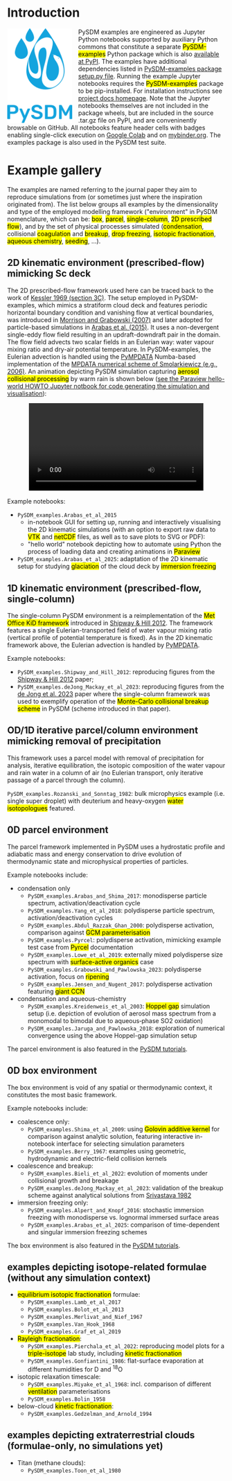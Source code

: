 # Introduction

<img align="left" src="https://raw.githubusercontent.com/open-atmos/PySDM/main/docs/logos/pysdm_logo.svg" width=150 height=219 alt="pysdm logo" style="padding-right:1em">

PySDM examples are engineered as Jupyter Python notebooks supported by auxiliary Python commons
  that constitute a separate <mark>PySDM-examples</mark> Python package which is also
  <a href="https://pypi.org/p/PySDM-examples">available at PyPI</a>.
The examples have additional dependencies listed in
  <a href="https://github.com/open-atmos/PySDM/blob/main/examples/setup.py">PySDM-examples package setup.py file</a>.
Running the example Jupyter notebooks requires the <mark>PySDM-examples</mark> package to be pip-installed.
For installation instructions see [project docs homepage](https://open-atmos.github.io/PySDM).
Note that the Jupyter notebooks themselves are not included in the package wheels, but are included
  in the source .tar.gz file on PyPI, and are conveninently browsable on GitHub.
All notebooks feature header cells with badges enabling single-click execution on
  <a href="https://colab.research.google.com/">Google Colab</a> and on
  <a href="https://mybinder.org/">mybinder.org</a>.
The examples package is also used in the PySDM test suite.

# Example gallery

The examples are named referring to the journal paper they aim to reproduce simulations from
(or sometimes just where the inspiration originated from).
The list below groups all examples by the dimensionality and type of the employed modelling framework
("environment" in PySDM nomenclature, which can be: <mark>box</mark>, <mark>parcel</mark>,
<mark>single-column</mark>, <mark>2D prescribed flow</mark>), and by the set of physical processes simulated
(<mark>condensation</mark>, collisional <mark>coagulation</mark> and <mark>breakup</mark>,
<mark>drop freezing</mark>, <mark>isotopic fractionation</mark>, <mark>aqueous chemistry</mark>,
<mark>seeding</mark>, ...).

## 2D kinematic environment (prescribed-flow) mimicking Sc deck

The 2D prescribed-flow framework used here can be traced back to the work of
  <a href="https://doi.org/10.1007/978-1-935704-36-2_1">Kessler 1969 (section 3C)</a>.
  The setup employed in PySDM-examples, which mimics a stratiform cloud deck and features periodic horizontal boundary condition
    and vanishing flow at vertical boundaries, was introduced in <a href="https://doi.org/10.1175/JAS3980">Morrison and Grabowski (2007)</a>
    and later adopted for particle-based simulations in <a href="https://doi.org/10.5194/gmd-8-1677-2015">Arabas et al. (2015)</a>.
  It uses a non-devergent single-eddy flow field resulting in an updraft-downdraft pair in the domain.
  The flow field advects two scalar fields in an Eulerian way: water vapour mixing ratio
    and dry-air potential temperature.
  In PySDM-examples, the Eulerian advection is handled using the <a href="https://doi.org/10.21105/joss.03896">PyMPDATA</a> Numba-based
    implementation of the <a href="https://doi.org/10.1002/fld.1071">MPDATA numerical scheme of Smolarkiewicz (e.g., 2006)</a>.
  An animation depicting PySDM simulation capturing <mark>aerosol collisional processing</mark> by warm rain is shown below
  (<a href="https://github.com/open-atmos/PySDM/blob/main/examples/PySDM_examples/_HOWTOs/paraview_hello_world.ipynb">see
  the Paraview hello-world HOWTO Jupyter notbook for code generating the simulation and visualisation</a>):
<center>
<video controls style="width:80%">
  <source src="https://github.com/open-atmos/PySDM/releases/download/tip/docs_intro_animation_ubuntu-24.04.mp4" type="video/mp4">
  Your browser does not support the video tag.
</video>
</center>

Example notebooks:
- `PySDM_examples.Arabas_et_al_2015`
  - in-notebook GUI for setting up, running and interactively visualising the 2D kinematic simulations (with an option to export raw data to <mark>VTK</mark> and <mark>netCDF</mark> files, as well as to save plots to SVG or PDF):
  - "hello world" notebook depicting how to automate using Python the process of loading data and creating animations in <mark>Paraview</mark>
- `PySDM_examples.Arabas_et_al_2025`: adaptation of the 2D kinematic setup for studying <mark>glaciation</mark> of the cloud deck by <mark>immersion freezing</mark>

## 1D kinematic environment (prescribed-flow, single-column)

The single-column PySDM environment is a reimplementation of the <mark>Met Office KiD framework</mark>
  introduced in <a href="https://doi.org/10.1002/qj.1913">Shipway & Hill 2012</a>.
The framework features a single Eulerian-transported field of water vapour mixing ratio
  (vertical profile of potential temperature is fixed).
As in the 2D kinematic framework above, the Eulerian advection is handled by
  <a href="https://open-atmos.github.io/PyMPDATA/">PyMPDATA</a>.

Example notebooks:
- `PySDM_examples.Shipway_and_Hill_2012`: reproducing figures from the <a href="https://doi.org/10.1002/qj.1913">Shipway & Hill 2012</a> paper;
- `PySDM_examples.deJong_Mackay_et_al_2023`: reproducing figures from the <a href="https://doi.org/10.5194/gmd-16-4193-2023">de Jong et al. 2023</a> paper where the single-column
   framework was used to exemplify operation of the <mark>Monte-Carlo collisional breakup scheme</mark> in PySDM (scheme introduced in that paper).

## OD/1D iterative parcel/column environment mimicking removal of precipitation

This framework uses a parcel model with removal of precipitation for analysis,
iterative equilibration, the isotopic composition of the water vapour and
rain water in a column of air (no Eulerian transport, only iterative passage of a parcel through the column).

`PySDM_examples.Rozanski_and_Sonntag_1982`: bulk microphysics example (i.e. single super droplet) with
deuterium and heavy-oxygen <mark>water isotopologues</mark> featured.

## 0D parcel environment

The parcel framework implemented in PySDM uses a hydrostatic profile and adiabatic mass and energy conservation
  to drive evolution of thermodynamic state and microphysical properties of particles.

Example notebooks include:
- condensation only
  - `PySDM_examples.Arabas_and_Shima_2017`: monodisperse particle spectrum, activation/deactivation cycle
  - `PySDM_examples.Yang_et_al_2018`: polydisperse particle spectrum, activation/deactivation cycles
  - `PySDM_examples.Abdul_Razzak_Ghan_2000`: polydisperse activation, comparison against <mark>GCM parameterisation</mark>
  - `PySDM_examples.Pyrcel`: polydisperse activation, mimicking example test case from <mark>Pyrcel</mark> documentation
  - `PySDM_examples.Lowe_et_al_2019`: externally mixed polydisperse size spectrum with <mark>surface-active organics</mark> case
  - `PySDM_examples.Grabowski_and_Pawlowska_2023`: polydisperse activation, focus on <mark>ripening</mark>
  - `PySDM_examples.Jensen_and_Nugent_2017`: polydisperse activation featuring <mark>giant CCN</mark>
- condensation and aqueous-chemistry
  - `PySDM_examples.Kreidenweis_et_al_2003`: <mark>Hoppel gap</mark> simulation setup (i.e. depiction of evolution of aerosol mass spectrum from a monomodal to bimodal due to aqueous‐phase SO2 oxidation)
  - `PySDM_examples.Jaruga_and_Pawlowska_2018`: exploration of numerical convergence using the above Hoppel-gap simulation setup

The parcel environment is also featured in the <a href="https://open-atmos.github.io/PySDM/PySDM.html#tutorials">PySDM tutorials</a>.

## 0D box environment

The box environment is void of any spatial or thermodynamic context, it constitutes the most basic framework.

Example notebooks include:

- coalescence only:
  - `PySDM_examples.Shima_et_al_2009`: using <mark>Golovin additive kernel</mark> for comparison against analytic solution, featuring interactive in-notebook interface for selecting simulation parameters
  - `PySDM_examples.Berry_1967`: examples using geometric, hydrodynamic and electric-field collision kernels
- coalescence and breakup:
  - `PySDM_examples.Bieli_et_al_2022`: evolution of moments under collisional growth and breakage
  - `PySDM_examples.deJong_Mackay_et_al_2023`: validation of the breakup scheme against analytical solutions from <a href="https://doi.org/10.1175/1520-0469(1982)039%3C1317:ASMOPC%3E2.0.CO;2">Srivastava 1982</a>
- immersion freezing only:
  - `PySDM_examples.Alpert_and_Knopf_2016`: stochastic immersion freezing with monodisperse vs. lognormal immersed surface areas
  - `PySDM_examples.Arabas_et_al_2025`: comparison of time-dependent and singular immersion freezing schemes

The box environment is also featured in the <a href="https://open-atmos.github.io/PySDM/PySDM.html#tutorials">PySDM tutorials</a>.

## examples depicting isotope-related formulae (without any simulation context)
- <mark>equilibrium isotopic fractionation</mark> formulae:
  - `PySDM_examples.Lamb_et_al_2017`
  - `PySDM_examples.Bolot_et_al_2013`
  - `PySDM_examples.Merlivat_and_Nief_1967`
  - `PySDM_examples.Van_Hook_1968`
  - `PySDM_examples.Graf_et_al_2019`
- <mark>Rayleigh fractionation</mark>:
  - `PySDM_examples.Pierchala_et_al_2022`: reproducing model plots for a <mark>triple-isotope</mark> lab study, including <mark>kinetic fractionation</mark>
  - `PySDM_examples.Gonfiantini_1986`: flat-surface evaporation at different humidities for D and <sup>18</sup>O
- isotopic relaxation timescale:
  - `PySDM_examples.Miyake_et_al_1968`: incl. comparison of different <mark>ventilation</mark> parameterisations
  - `PySDM_examples.Bolin_1958`
- below-cloud <mark>kinetic fractionation</mark>:
  - `PySDM_examples.Gedzelman_and_Arnold_1994`

## examples depicting extraterrestrial clouds (formulae-only, no simulations yet)
- Titan (methane clouds):
  - `PySDM_examples.Toon_et_al_1980`
